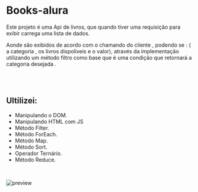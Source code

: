 # Books-alura
<p>Este projeto é uma Api de livros, que quando tiver uma requisição para exibir carrega uma lista de dados.</p>
<p>Aonde são exibidos de acordo com o chamando do cliente , podendo se : ( a categoria , os livros dispoliveis e o valor), através da implementação utilizando um método filtro como base que é uma condição que retornará a categoria desejada .</p>

<br>
<br>

## Ultilizei: 
<ul>
<li>Manipulando o DOM.</li>
<li>Manipulando HTML com JS</li>
<li>Método Filter.</li>
<li>Método ForEach.</li>
<li>Método Map.</li>
<li>Método Sort.</li>
<li>Operador Ternário.</li>
<li>Método Reduce.</li>
</ul>

<br>

![preview](/imagens/preview.png)